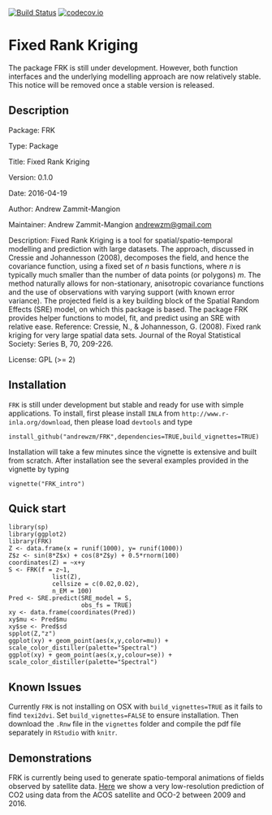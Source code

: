 [![Build Status](https://travis-ci.org/andrewzm/FRK.svg)](https://travis-ci.org/andrewzm/FRK)
[![codecov.io](http://codecov.io/github/andrewzm/FRK/coverage.svg?branch=master)](http://codecov.io/github/andrewzm/FRK?branch=master)


Fixed Rank Kriging
================

The package FRK is still under development. However, both function interfaces and the underlying modelling approach are now relatively stable. This notice will be removed once a stable version is released.

Description
------------

Package: FRK

Type: Package

Title: Fixed Rank Kriging

Version: 0.1.0

Date: 2016-04-19

Author: Andrew Zammit-Mangion

Maintainer: Andrew Zammit-Mangion <andrewzm@gmail.com>

Description: Fixed Rank Kriging is a tool for spatial/spatio-temporal modelling and prediction with large datasets. The approach, discussed in Cressie and Johannesson (2008), decomposes the field, and hence the covariance function, using a fixed set of *n* basis functions, where *n* is typically much smaller than the number of data points (or polygons) *m*. The method naturally allows for non-stationary, anisotropic covariance functions and the use of observations with varying support (with known error variance). The projected field is a
    key building block of the Spatial Random Effects (SRE) model, on which this package is based. The package FRK provides helper functions to model, fit, and predict using an SRE with relative ease. Reference: Cressie, N., & Johannesson, G. (2008). Fixed rank kriging for very large spatial data sets. Journal of the Royal Statistical Society: Series B, 70, 209-226.

License: GPL (>= 2)

Installation 
------------

`FRK` is still under development but stable and ready for use with simple applications. To install, first please install `INLA` from `http://www.r-inla.org/download`, then please load `devtools` and type

    install_github("andrewzm/FRK",dependencies=TRUE,build_vignettes=TRUE)

Installation will take a few minutes since the vignette is extensive and built from scratch. After installation see the  several examples provided in the vignette by typing

    vignette("FRK_intro")

Quick start
------------

    library(sp)
    library(ggplot2)
    library(FRK)
    Z <- data.frame(x = runif(1000), y= runif(1000))
    Z$z <- sin(8*Z$x) + cos(8*Z$y) + 0.5*rnorm(100)
    coordinates(Z) = ~x+y
    S <- FRK(f = z~1,
                list(Z),
                cellsize = c(0.02,0.02),
                n_EM = 100)
    Pred <- SRE.predict(SRE_model = S,
                        obs_fs = TRUE)              
    xy <- data.frame(coordinates(Pred))
    xy$mu <- Pred$mu
    xy$se <- Pred$sd
    spplot(Z,"z")
    ggplot(xy) + geom_point(aes(x,y,color=mu)) + scale_color_distiller(palette="Spectral")
    ggplot(xy) + geom_point(aes(x,y,colour=se)) + scale_color_distiller(palette="Spectral")
    
    

Known Issues
------------

Currently `FRK` is not installing on OSX with `build_vignettes=TRUE` as it fails to find `texi2dvi`. Set `build_vignettes=FALSE` to ensure installation. Then download the `.Rnw` file in the `vignettes` folder and compile the pdf file separately in `RStudio` with `knitr`. 


Demonstrations
--------------

FRK is currently being used to generate spatio-temporal animations of fields observed by satellite data. [Here](https://www.youtube.com/watch?v=_kPa8VoeSdM) we show a very low-resolution prediction of CO2 using data from the ACOS satellite and OCO-2 between 2009 and 2016.